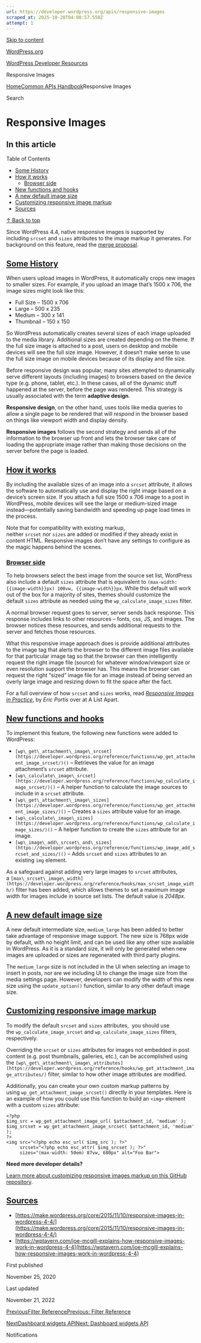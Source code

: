 ```yaml
---
url: https://developer.wordpress.org/apis/responsive-images
scraped_at: 2025-10-20T04:08:57.558Z
attempt: 1
---
```


[Skip to content](https://developer.wordpress.org/apis/responsive-images/#wp--skip-link--target)

[WordPress.org](https://wordpress.org/)

[WordPress Developer Resources](https://developer.wordpress.org/)

Responsive Images


[Home](https://developer.wordpress.org/)[Common APIs Handbook](https://developer.wordpress.org/apis/)Responsive Images

Search

# Responsive Images

## In this article

Table of Contents

- [Some History](https://developer.wordpress.org/apis/responsive-images/#some-history)
- [How it works](https://developer.wordpress.org/apis/responsive-images/#how-it-works)
  - [Browser side](https://developer.wordpress.org/apis/responsive-images/#browser-side)
- [New functions and hooks](https://developer.wordpress.org/apis/responsive-images/#new-functions-and-hooks)
- [A new default image size](https://developer.wordpress.org/apis/responsive-images/#a-new-default-image-size)
- [Customizing responsive image markup](https://developer.wordpress.org/apis/responsive-images/#customizing-responsive-image-markup)
- [Sources](https://developer.wordpress.org/apis/responsive-images/#sources)

[↑ Back to top](https://developer.wordpress.org/apis/responsive-images/#wp--skip-link--target)

Since WordPress 4.4, native responsive images is supported by including `srcset` and `sizes` attributes to the image markup it generates. For background on this feature, read the [merge proposal](https://make.wordpress.org/core/2015/09/30/responsive-images-merge-proposal/).

## [Some History](https://developer.wordpress.org/apis/responsive-images/\#some-history)

When users upload images in WordPress, it automatically crops new images to smaller sizes. For example, if you upload an image that’s 1500 x 706, the image sizes might look like this:

- Full Size – 1500 x 706
- Large – 500 x 235
- Medium – 300 x 141
- Thumbnail – 150 x 150

So WordPress automatically creates several sizes of each image uploaded to the media library. Additional sizes are created depending on the theme. If the full size image is attached to a post, users on desktop and mobile devices will see the full size image. However, it doesn’t make sense to use the full size image on mobile devices because of its display and file size.

Before responsive design was popular, many sites attempted to dynamically serve different layouts (including images) to browsers based on the device type (e.g. phone, tablet, etc.). In these cases, all of the dynamic stuff happened at the server, before the page was rendered. This strategy is usually associated with the term **adaptive design**.

**Responsive design**, on the other hand, uses tools like media queries to allow a single page to be rendered that will _respond_ in the browser based on things like viewport width and display density.

**Responsive images** follows the second strategy and sends all of the information to the browser up front and lets the browser take care of loading the appropriate image rather than making those decisions on the server before the page is loaded.

## [How it works](https://developer.wordpress.org/apis/responsive-images/\#how-it-works)

By including the available sizes of an image into a `srcset` attribute, it allows the software to automatically use and display the right image based on a device’s screen size. If you attach a full size 1500 x 706 image to a post in WordPress, mobile devices will see the large or medium-sized image instead—potentially saving bandwidth and speeding up page load times in the process.

Note that for compatibility with existing markup, neither `srcset` nor `sizes` are added or modified if they already exist in content HTML. Responsive images don’t have any settings to configure as the magic happens behind the scenes.

### [Browser side](https://developer.wordpress.org/apis/responsive-images/\#browser-side)

To help browsers select the best image from the source set list, WordPress also include a default `sizes` attribute that is equivalent to `(max-width: {{image-width}}px) 100vw, {{image-width}}px`. While this default will work out of the box for a majority of sites, themes should customize the default `sizes` attribute as needed using the `wp_calculate_image_sizes` filter.

A normal browser request goes to server, server sends back response. This response includes links to other resources – fonts, css, JS, and images. The browser notices these resources, and sends additional requests to the server and fetches those resources.

What this responsive image approach does is provide additional attributes to the image tag that alerts the browser to the different image files available for that particular image tag so that the browser can then intelligently request the right image file (source) for whatever window/viewport size or even resolution support the browser has. This means the browser can request the right “sized” image file for an image instead of being served an overly large image and resizing down to fit the space after the fact.

For a full overview of how `srcset` and `sizes` works, read _[Responsive Images in Practice](http://alistapart.com/article/responsive-images-in-practice)_, by _Eric Portis_ over at A List Apart.

## [New functions and hooks](https://developer.wordpress.org/apis/responsive-images/\#new-functions-and-hooks)

To implement this feature, the following new functions were added to WordPress:

- `[wp\_get\_attachment\_image\_srcset](https://developer.wordpress.org/reference/functions/wp_get_attachment_image_srcset/)()` – Retrieves the value for an image attachment’s `srcset` attribute.
- `[wp\_calculate\_image\_srcset](https://developer.wordpress.org/reference/functions/wp_calculate_image_srcset/)()` – A helper function to calculate the image sources to include in a `srcset` attribute.
- `[wp\_get\_attachment\_image\_sizes](https://developer.wordpress.org/reference/functions/wp_get_attachment_image_sizes/)()` – Creates a `sizes` attribute value for an image.
- `[wp\_calculate\_image\_sizes](https://developer.wordpress.org/reference/functions/wp_calculate_image_sizes/)()` – A helper function to create the `sizes` attribute for an image.
- `[wp\_image\_add\_srcset\_and\_sizes](https://developer.wordpress.org/reference/functions/wp_image_add_srcset_and_sizes/)()` – Adds `srcset` and `sizes` attributes to an existing `img` element.

As a safeguard against adding very large images to `srcset` attributes, a `[max\_srcset\_image\_width](https://developer.wordpress.org/reference/hooks/max_srcset_image_width/)` filter has been added, which allows themes to set a maximum image width for images include in source set lists. The default value is _2048px_.

## [A new default image size](https://developer.wordpress.org/apis/responsive-images/\#a-new-default-image-size)

A new default intermediate size, `medium_large` has been added to better take advantage of responsive image support. The new size is 768px wide by default, with no height limit, and can be used like any other size available in WordPress. As it is a standard size, it will only be generated when new images are uploaded or sizes are regenerated with third party plugins.

The `medium_large` size is not included in the UI when selecting an image to insert in posts, nor are we including UI to change the image size from the media settings page. However, developers can modify the width of this new size using the `update_option()` function, similar to any other default image size.

## [Customizing responsive image markup](https://developer.wordpress.org/apis/responsive-images/\#customizing-responsive-image-markup)

To modify the default `srcset` and `sizes` attributes,  you should use the `wp_calculate_image_srcset` and `wp_calculate_image_sizes` filters, respectively.

Overriding the `srcset` or `sizes` attributes for images not embedded in post content (e.g. post thumbnails, galleries, etc.), can be accomplished using the `[wp\_get\_attachment\_image\_attributes](https://developer.wordpress.org/reference/hooks/wp_get_attachment_image_attributes/)` filter, similar to how other image attributes are modified.

Additionally, you can create your own custom markup patterns by using `wp_get_attachment_image_srcset()` directly in your templates. Here is an example of how you could use this function to build an `<img>` element with a custom `sizes` attribute:

```
<?php
$img_src = wp_get_attachment_image_url( $attachment_id, 'medium' );
$img_srcset = wp_get_attachment_image_srcset( $attachment_id, 'medium' );
?>
<img src="<?php echo esc_url( $img_src ); ?>"
     srcset="<?php echo esc_attr( $img_srcset ); ?>"
     sizes="(max-width: 50em) 87vw, 680px" alt="Foo Bar">
```

**Need more developer details?**

[Learn more about customizing responsive images markup on this GitHub repository](https://github.com/ResponsiveImagesCG/wp-tevko-responsive-images).

## [Sources](https://developer.wordpress.org/apis/responsive-images/\#sources)

- [https://make.wordpress.org/core/2015/11/10/responsive-images-in-wordpress-4-4/](https://make.wordpress.org/core/2015/11/10/responsive-images-in-wordpress-4-4/)
- [https://wptavern.com/joe-mcgill-explains-how-responsive-images-work-in-wordpress-4-4](https://wptavern.com/joe-mcgill-explains-how-responsive-images-work-in-wordpress-4-4)

First published

November 25, 2020

Last updated

November 21, 2022

[PreviousFilter ReferencePrevious: Filter Reference](https://developer.wordpress.org/apis/hooks/filter-reference/)

[NextDashboard widgets APINext: Dashboard widgets API](https://developer.wordpress.org/apis/dashboard-widgets/)

Notifications